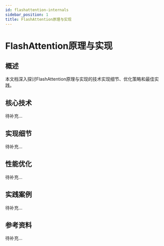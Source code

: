 ```yaml
---
id: flashattention-internals
sidebar_position: 1
title: FlashAttention原理与实现
---
```


# FlashAttention原理与实现

## 概述

本文档深入探讨FlashAttention原理与实现的技术实现细节、优化策略和最佳实践。

## 核心技术

待补充...

## 实现细节

待补充...

## 性能优化

待补充...

## 实践案例

待补充...

## 参考资料

待补充...
